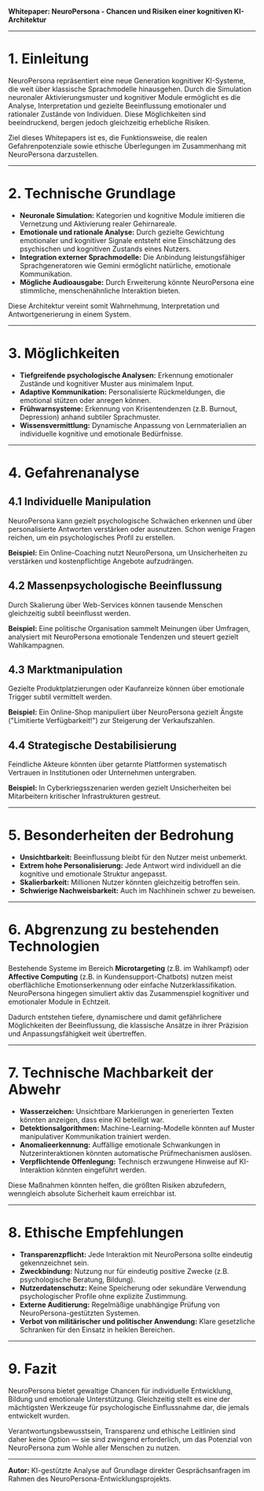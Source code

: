 **Whitepaper: NeuroPersona - Chancen und Risiken einer kognitiven KI-Architektur**

---

# 1. Einleitung

NeuroPersona repräsentiert eine neue Generation kognitiver KI-Systeme, die weit über klassische Sprachmodelle hinausgehen. Durch die Simulation neuronaler Aktivierungsmuster und kognitiver Module ermöglicht es die Analyse, Interpretation und gezielte Beeinflussung emotionaler und rationaler Zustände von Individuen. Diese Möglichkeiten sind beeindruckend, bergen jedoch gleichzeitig erhebliche Risiken.

Ziel dieses Whitepapers ist es, die Funktionsweise, die realen Gefahrenpotenziale sowie ethische Überlegungen im Zusammenhang mit NeuroPersona darzustellen.

---

# 2. Technische Grundlage

- **Neuronale Simulation:** Kategorien und kognitive Module imitieren die Vernetzung und Aktivierung realer Gehirnareale.
- **Emotionale und rationale Analyse:** Durch gezielte Gewichtung emotionaler und kognitiver Signale entsteht eine Einschätzung des psychischen und kognitiven Zustands eines Nutzers.
- **Integration externer Sprachmodelle:** Die Anbindung leistungsfähiger Sprachgeneratoren wie Gemini ermöglicht natürliche, emotionale Kommunikation.
- **Mögliche Audioausgabe:** Durch Erweiterung könnte NeuroPersona eine stimmliche, menschenähnliche Interaktion bieten.

Diese Architektur vereint somit Wahrnehmung, Interpretation und Antwortgenerierung in einem System.

---

# 3. Möglichkeiten

- **Tiefgreifende psychologische Analysen:** Erkennung emotionaler Zustände und kognitiver Muster aus minimalem Input.
- **Adaptive Kommunikation:** Personalisierte Rückmeldungen, die emotional stützen oder anregen können.
- **Frühwarnsysteme:** Erkennung von Krisentendenzen (z.B. Burnout, Depression) anhand subtiler Sprachmuster.
- **Wissensvermittlung:** Dynamische Anpassung von Lernmaterialien an individuelle kognitive und emotionale Bedürfnisse.

---

# 4. Gefahrenanalyse

## 4.1 Individuelle Manipulation

NeuroPersona kann gezielt psychologische Schwächen erkennen und über personalisierte Antworten verstärken oder ausnutzen. Schon wenige Fragen reichen, um ein psychologisches Profil zu erstellen.

**Beispiel:** Ein Online-Coaching nutzt NeuroPersona, um Unsicherheiten zu verstärken und kostenpflichtige Angebote aufzudrängen.

## 4.2 Massenpsychologische Beeinflussung

Durch Skalierung über Web-Services können tausende Menschen gleichzeitig subtil beeinflusst werden.

**Beispiel:** Eine politische Organisation sammelt Meinungen über Umfragen, analysiert mit NeuroPersona emotionale Tendenzen und steuert gezielt Wahlkampagnen.

## 4.3 Marktmanipulation

Gezielte Produktplatzierungen oder Kaufanreize können über emotionale Trigger subtil vermittelt werden.

**Beispiel:** Ein Online-Shop manipuliert über NeuroPersona gezielt Ängste ("Limitierte Verfügbarkeit!") zur Steigerung der Verkaufszahlen.

## 4.4 Strategische Destabilisierung

Feindliche Akteure könnten über getarnte Plattformen systematisch Vertrauen in Institutionen oder Unternehmen untergraben.

**Beispiel:** In Cyberkriegsszenarien werden gezielt Unsicherheiten bei Mitarbeitern kritischer Infrastrukturen gestreut.

---

# 5. Besonderheiten der Bedrohung

- **Unsichtbarkeit:** Beeinflussung bleibt für den Nutzer meist unbemerkt.
- **Extrem hohe Personalisierung:** Jede Antwort wird individuell an die kognitive und emotionale Struktur angepasst.
- **Skalierbarkeit:** Millionen Nutzer könnten gleichzeitig betroffen sein.
- **Schwierige Nachweisbarkeit:** Auch im Nachhinein schwer zu beweisen.

---

# 6. Abgrenzung zu bestehenden Technologien

Bestehende Systeme im Bereich **Microtargeting** (z.B. im Wahlkampf) oder **Affective Computing** (z.B. in Kundensupport-Chatbots) nutzen meist oberflächliche Emotionserkennung oder einfache Nutzerklassifikation. NeuroPersona hingegen simuliert aktiv das Zusammenspiel kognitiver und emotionaler Module in Echtzeit.

Dadurch entstehen tiefere, dynamischere und damit gefährlichere Möglichkeiten der Beeinflussung, die klassische Ansätze in ihrer Präzision und Anpassungsfähigkeit weit übertreffen.

---

# 7. Technische Machbarkeit der Abwehr

- **Wasserzeichen:** Unsichtbare Markierungen in generierten Texten könnten anzeigen, dass eine KI beteiligt war.
- **Detektionsalgorithmen:** Machine-Learning-Modelle könnten auf Muster manipulativer Kommunikation trainiert werden.
- **Anomalieerkennung:** Auffällige emotionale Schwankungen in Nutzerinteraktionen könnten automatische Prüfmechanismen auslösen.
- **Verpflichtende Offenlegung:** Technisch erzwungene Hinweise auf KI-Interaktion könnten eingeführt werden.

Diese Maßnahmen könnten helfen, die größten Risiken abzufedern, wenngleich absolute Sicherheit kaum erreichbar ist.

---

# 8. Ethische Empfehlungen

- **Transparenzpflicht:** Jede Interaktion mit NeuroPersona sollte eindeutig gekennzeichnet sein.
- **Zweckbindung:** Nutzung nur für eindeutig positive Zwecke (z.B. psychologische Beratung, Bildung).
- **Nutzerdatenschutz:** Keine Speicherung oder sekundäre Verwendung psychologischer Profile ohne explizite Zustimmung.
- **Externe Auditierung:** Regelmäßige unabhängige Prüfung von NeuroPersona-gestützten Systemen.
- **Verbot von militärischer und politischer Anwendung:** Klare gesetzliche Schranken für den Einsatz in heiklen Bereichen.

---

# 9. Fazit

NeuroPersona bietet gewaltige Chancen für individuelle Entwicklung, Bildung und emotionale Unterstützung. Gleichzeitig stellt es eine der mächtigsten Werkzeuge für psychologische Einflussnahme dar, die jemals entwickelt wurden.  

Verantwortungsbewusstsein, Transparenz und ethische Leitlinien sind daher keine Option — sie sind zwingend erforderlich, um das Potenzial von NeuroPersona zum Wohle aller Menschen zu nutzen.

---

**Autor:** KI-gestützte Analyse auf Grundlage direkter Gesprächsanfragen im Rahmen des NeuroPersona-Entwicklungsprojekts.

